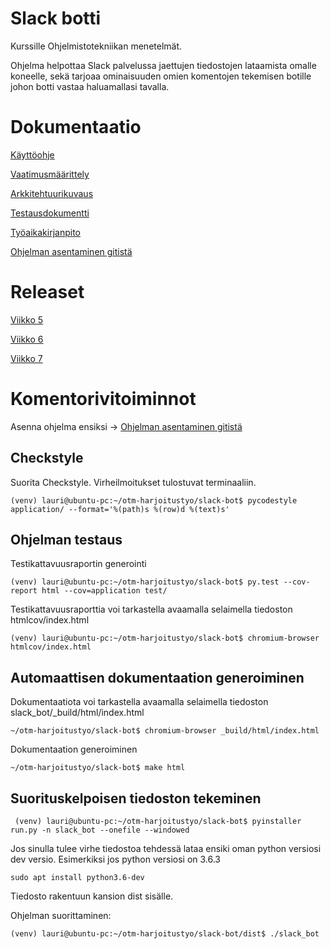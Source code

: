# Slack botti

Kurssille Ohjelmistotekniikan menetelmät.

Ohjelma helpottaa Slack palvelussa jaettujen tiedostojen lataamista omalle koneelle, sekä tarjoaa ominaisuuden omien komentojen tekemisen botille johon botti vastaa haluamallasi tavalla.

# Dokumentaatio 

[Käyttöohje](/dokumentaatio/kayttoohje.md)

[Vaatimusmäärittely](/dokumentaatio/vaatimusmaarittely.md)

[Arkkitehtuurikuvaus](/dokumentaatio/arkkitehtuuri.md)

[Testausdokumentti](/dokumentaatio/testaus.md)

[Työaikakirjanpito](/dokumentaatio/tyoaikakirjanpito.md)

[Ohjelman asentaminen gitistä](/dokumentaatio/asentaminen.md)

# Releaset

[Viikko 5](https://github.com/laurivaananen/otm-harjoitustyo/releases/tag/viikko5)

[Viikko 6](https://github.com/laurivaananen/otm-harjoitustyo/releases/tag/viikko6)

[Viikko 7](https://github.com/laurivaananen/otm-harjoitustyo/releases/tag/viikko7)

# Komentorivitoiminnot

Asenna ohjelma ensiksi -> [Ohjelman asentaminen gitistä](/dokumentaatio/asentaminen.md)

## Checkstyle

Suorita Checkstyle. Virheilmoitukset tulostuvat terminaaliin.

` (venv) lauri@ubuntu-pc:~/otm-harjoitustyo/slack-bot$ pycodestyle application/ --format='%(path)s %(row)d %(text)s' `

## Ohjelman testaus

Testikattavuusraportin generointi

` (venv) lauri@ubuntu-pc:~/otm-harjoitustyo/slack-bot$ py.test --cov-report html --cov=application test/ `

Testikattavuusraporttia voi tarkastella avaamalla selaimella  tiedoston htmlcov/index.html

` (venv) lauri@ubuntu-pc:~/otm-harjoitustyo/slack-bot$ chromium-browser htmlcov/index.html `

## Automaattisen dokumentaation generoiminen

Dokumentaatiota voi tarkastella avaamalla selaimella tiedoston slack_bot/_build/html/index.html

`~/otm-harjoitustyo/slack-bot$ chromium-browser _build/html/index.html`

Dokumentaation generoiminen

`~/otm-harjoitustyo/slack-bot$ make html`

## Suorituskelpoisen tiedoston tekeminen

` (venv) lauri@ubuntu-pc:~/otm-harjoitustyo/slack-bot$ pyinstaller run.py -n slack_bot --onefile --windowed`

Jos sinulla tulee virhe tiedostoa tehdessä lataa ensiki oman python versiosi dev versio.
Esimerkiksi jos python versiosi on 3.6.3

`sudo apt install python3.6-dev`

Tiedosto rakentuun kansion dist sisälle.

Ohjelman suorittaminen:

` (venv) lauri@ubuntu-pc:~/otm-harjoitustyo/slack-bot/dist$ ./slack_bot `
